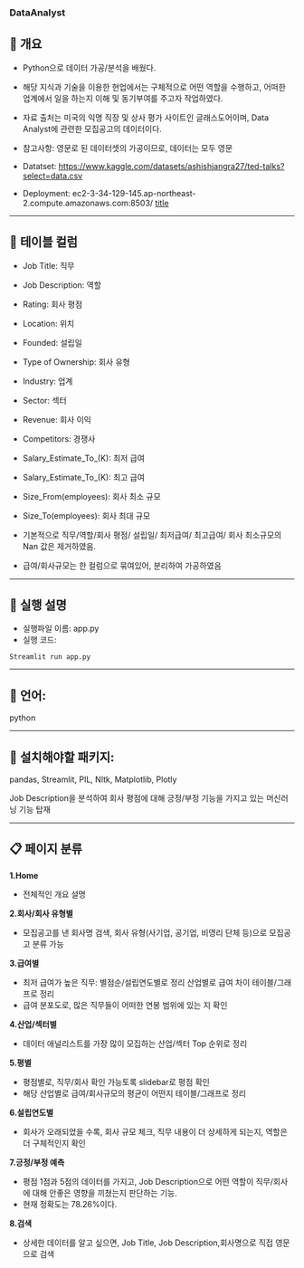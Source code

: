 ### DataAnalyst


## 🏦 개요
- Python으로 데이터 가공/분석을 배웠다. 
- 해당 지식과 기술을 이용한 현업에서는 구체적으로 어떤 역할을 수행하고, 어떠한 업계에서 일을 하는지 이해 및 동기부여를 주고자 작업하였다.
- 자료 출처는 미국의 익명 직장 및 상사 평가 사이트인 글래스도어이며, Data Analyst에 관련한 모집공고의 데이터이다. 
- 참고사항: 영문로 된 데이터셋의 가공이므로, 데이터는 모두 영문

- Datatset: https://www.kaggle.com/datasets/ashishjangra27/ted-talks?select=data.csv
- Deployment: ec2-3-34-129-145.ap-northeast-2.compute.amazonaws.com:8503/
[title](ec2-3-34-129-145.ap-northeast-2.compute.amazonaws.com:8503/)   
---
## 🚀 테이블 컬럼
- Job Title: 직무
- Job Description: 역할 
- Rating: 회사 평점
- Location: 위치
- Founded: 설립일
- Type of Ownership: 회사 유형
- Industry: 업계
- Sector: 섹터
- Revenue: 회사 이익
- Competitors: 경쟁사
- Salary_Estimate_To_(K): 최저 급여
- Salary_Estimate_To_(K): 최고 급여
- Size_From(employees): 회사 최소 규모
- Size_To(employees): 회사 최대 규모

- 기본적으로 직무/역할/회사 평점/ 설립일/ 최저급여/ 최고급여/ 회사 최소규모의 Nan 값은 제거하였음.
- 급여/회사규모는 한 컬럼으로 묶여있어, 분리하여 가공하였음

---
## 📝 실행 설명
- 실행파일 이름: app.py
- 실행 코드:

```
Streamlit run app.py
```

---
## 🎨 언어: 
python

---
## 🎨 설치해야할 패키지: 
pandas,
Streamlit,
PIL,
Nltk,
Matplotlib,
Plotly

Job Description을 분석하여 회사 평점에 대해 긍정/부정 기능을 가지고 있는 머신러닝 기능 탑재

---
## 📋 페이지 분류
**1.Home**
- 전체적인 개요 설명
 
**2.회사/회사 유형별**
- 모집공고를 낸 회사명 검색, 회사 유형(사기업, 공기업, 비영리 단체 등)으로 모집공고 분류 가능

**3.급여별**
- 최저 급여가 높은 직무: 별점순/설립연도별로 정리
산업별로 급여 차이 테이블/그래프로 정리
- 급여 분포도로, 많은 직무들이 어떠한 연봉 범위에 있는 지 확인

**4.산업/섹터별**
- 데이터 애널리스트를 가장 많이 모집하는 산업/섹터 Top 순위로 정리

**5.평별**
- 평점별로, 직무/회사 확인 가능토록 slidebar로 평점 확인
- 해당 산업별로 급여/회사규모의 평균이 어떤지 테이블/그래프로 정리

**6.설립연도별**
- 회사가 오래되었을 수록, 회사 규모 체크, 직무 내용이 더 상세하게 되는지, 역할은 더 구체적인지 확인

**7.긍정/부정 예측**
- 평점 1점과 5점의 데이터를 가지고, Job Description으로 어떤 역할이 직무/회사에 대해 안좋은 영향을 끼쳤는지 판단하는 기능.
- 현재 정확도는 78.26%이다.

**8.검색**
- 상세한 데이터를 알고 싶으면, Job Title, Job Description,회사명으로 직접 영문으로 검색
